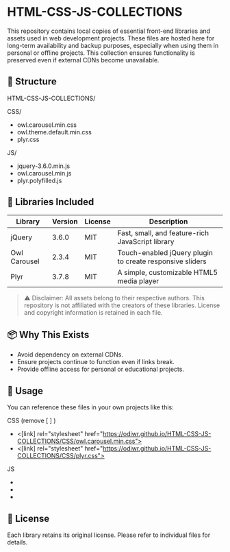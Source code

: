 # HTML-CSS-JS-COLLECTIONS

This repository contains local copies of essential front-end libraries and assets used in web development projects. 
These files are hosted here for long-term availability and backup purposes, especially when using them in personal or offline projects. 
This collection ensures functionality is preserved even if external CDNs become unavailable.

## 📁 Structure

HTML-CSS-JS-COLLECTIONS/

CSS/
- owl.carousel.min.css
- owl.theme.default.min.css
- plyr.css

JS/
- jquery-3.6.0.min.js
- owl.carousel.min.js
- plyr.polyfilled.js

## 🧩 Libraries Included

| Library        | Version | License | Description                                |
|----------------|---------|---------|--------------------------------------------|
| jQuery         | 3.6.0   | MIT     | Fast, small, and feature-rich JavaScript library |
| Owl Carousel   | 2.3.4   | MIT     | Touch-enabled jQuery plugin to create responsive sliders |
| Plyr           | 3.7.8   | MIT     | A simple, customizable HTML5 media player |

> ⚠️ Disclaimer: All assets belong to their respective authors. This repository is not affiliated with the creators of these libraries. License and copyright information is retained in each file.

## 📦 Why This Exists

- Avoid dependency on external CDNs.
- Ensure projects continue to function even if links break.
- Provide offline access for personal or educational projects.

## 🚀 Usage

You can reference these files in your own projects like this:

CSS (remove [ ] )
- <[link] rel="stylesheet" href="https://odiwr.github.io/HTML-CSS-JS-COLLECTIONS/CSS/owl.carousel.min.css">
- <[link] rel="stylesheet" href="https://odiwr.github.io/HTML-CSS-JS-COLLECTIONS/CSS/plyr.css">

JS 
- <script src="https://odiwr.github.io/HTML-CSS-JS-COLLECTIONS/JS/jquery-3.6.0.min.js"></script>
- <script src="https://odiwr.github.io/HTML-CSS-JS-COLLECTIONS/JS/owl.carousel.min.js"></script>
- <script src="https://odiwr.github.io/HTML-CSS-JS-COLLECTIONS/JS/plyr.polyfilled.js"></script>

## 📜 License

Each library retains its original license. Please refer to individual files for details.
